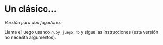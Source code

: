 # Un clásico...
*Versión para dos jugadores*

Llama el juego usando `ruby juego.rb` y sigue las instrucciones (esta versión no necesita argumentos).